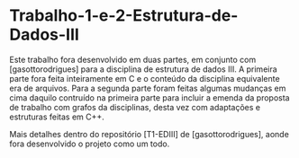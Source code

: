 # Trabalho-1-e-2-Estrutura-de-Dados-III
Este trabalho fora desenvolvido em duas partes, em conjunto com [gasottorodrigues] para a disciplina de estrutura de dados III. A primeira parte fora feita inteiramente em C e o conteúdo da disciplina equivalente era de arquivos. Para a segunda parte foram feitas algumas mudanças em cima daquilo contruído na primeira parte para incluir a emenda da proposta de trabalho com grafos da disciplinas, desta vez com adaptações e estruturas feitas em C++.

Mais detalhes dentro do repositório [T1-EDIII] de [gasottorodrigues], aonde fora desenvolvido o projeto como um todo.
